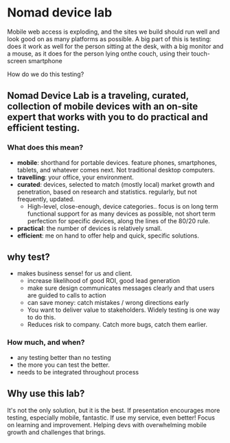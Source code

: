 # Nomad device lab

Mobile web access is exploding, and the sites we build should run well and look good on as many platforms as possible. A big part of this is testing: does it work as well for the person sitting at the desk, with a big monitor and a mouse, as it does for the person lying onthe couch, using their touch-screen smartphone

How do we do this testing? 

## Nomad Device Lab is a traveling, curated, collection of mobile devices with an on-site expert that works with you to do practical and efficient testing.

### What does this mean?

* **mobile**: shorthand for portable devices. feature phones, smartphones, tablets, and whatever comes next. Not traditional desktop computers.
* **travelling**: your office, your environment.
* **curated**: devices, selected to match (mostly local) market growth and penetration, based on research and statistics. regularly, but not frequently, updated.
	* High-level, close-enough, device categories.. focus is on long term functional support for as many devices as possible, not short term perfection for specific devices, along the lines of the 80/20 rule.
* **practical**: the number of devices is relatively small.
* **efficient**: me on hand to offer help and quick, specific solutions.


##  why test?

* makes business sense! for us and client.
	* increase likelihood of good ROI, good lead generation
	* make sure design communicates messages clearly and that users are guided to calls to action
	* can save money: catch mistakes / wrong directions early
	* You want to deliver value to stakeholders. Widely testing is one way to do this.
	* Reduces risk to company. Catch more bugs, catch them earlier.

### How much, and when?

* any testing better than no testing
* the more you can test the better.
* needs to be integrated throughout process



## Why use this lab?

It's not the only solution, but it is the best.
If presentation encourages more testing, especially mobile, fantastic. If use my service, even better!
Focus on learning and improvement. Helping devs with overwhelming mobile growth and challenges that brings.


